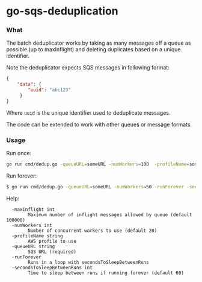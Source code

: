 # go-sqs-deduplication

### What

The batch deduplicator works by taking as many messages off a queue as possible (up to maxInflight) and deleting duplicates based on a unique identifier.


Note the deduplicator expects SQS messages in following format:

```json
{
    "data": {
        "uuid": "abc123"
     }
}
```
Where `uuid` is the unique identifier used to deduplicate messages.

The code can be extended to work with other queues or message formats.

### Usage

Run once:
```bash
go run cmd/dedup.go -queueURL=someURL -numWorkers=100  -profileName=someProfile
```

Run forever:
```bash
$ go run cmd/dedup.go -queueURL=someURL -numWorkers=50 -runForever -secondsToSleepBetweenRuns=600
```

Help:
```
  -maxInflight int
    	Maximum number of inflight messages allowed by queue (default 100000)
  -numWorkers int
    	Number of concurrent workers to use (default 20)
  -profileName string
    	AWS profile to use
  -queueURL string
    	SQS URL (required)
  -runForever
    	Runs in a loop with secondsToSleepBetweenRuns
  -secondsToSleepBetweenRuns int
    	Time to sleep between runs if running forever (default 60)
```